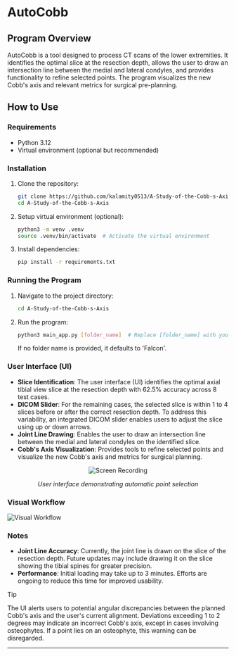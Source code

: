 # AutoCobb

## Program Overview

AutoCobb is a tool designed to process CT scans of the lower extremities. It identifies the optimal slice at the resection depth, allows the user to draw an intersection line between the medial and lateral condyles, and provides functionality to refine selected points. The program visualizes the new Cobb's axis and relevant metrics for surgical pre-planning.

## How to Use

### Requirements

- Python 3.12
- Virtual environment (optional but recommended)

### Installation

1. Clone the repository:

    ```bash
    git clone https://github.com/kalamity0513/A-Study-of-the-Cobb-s-Axis.git
    cd A-Study-of-the-Cobb-s-Axis
    ```

2. Setup virtual environment (optional):

    ```bash
    python3 -m venv .venv
    source .venv/bin/activate  # Activate the virtual environment
    ```

3. Install dependencies:

    ```bash
    pip install -r requirements.txt
    ```

### Running the Program

1. Navigate to the project directory:

    ```bash
    cd A-Study-of-the-Cobb-s-Axis
    ```

2. Run the program:

    ```bash
    python3 main_app.py [folder_name]  # Replace [folder_name] with your folder containing .dcm files
    ```

    If no folder name is provided, it defaults to 'Falcon'.

### User Interface (UI)

- **Slice Identification**: The user interface (UI) identifies the optimal axial tibial view slice at the resection depth with 62.5% accuracy across 8 test cases. 
- **DICOM Slider**: For the remaining cases, the selected slice is within 1 to 4 slices before or after the correct resection depth. To address this variability, an integrated DICOM slider enables users to adjust the slice using up or down arrows. 
- **Joint Line Drawing**: Enables the user to draw an intersection line between the medial and lateral condyles on the identified slice.
- **Cobb's Axis Visualization**: Provides tools to refine selected points and visualize the new Cobb's axis and metrics for surgical planning.

<p align="center">
  <img src="https://github.com/kalamity0513/A-Study-of-the-Cobb-s-Axis/assets/115133535/b8133f47-fea4-4a77-ac7b-2326ecc623b9" alt="Screen Recording">
</p>
<p align="center"><em> User interface demonstrating automatic point selection</em></p>


### Visual Workflow

![Visual Workflow](https://github.com/kalamity0513/A-Study-of-the-Cobb-s-Axis/assets/115133535/dc94fa76-51d9-4201-8468-d3871a0bbccf)

### Notes

- **Joint Line Accuracy**: Currently, the joint line is drawn on the slice of the resection depth. Future updates may include drawing it on the slice showing the tibial spines for greater precision.
- **Performance**: Initial loading may take up to 3 minutes. Efforts are ongoing to reduce this time for improved usability.

> [!TIP]
> The UI alerts users to potential angular discrepancies between the planned Cobb's axis and the user's current alignment. Deviations exceeding 1 to 2 degrees may indicate an incorrect Cobb's axis, except in cases involving osteophytes. If a point lies on an osteophyte, this warning can be disregarded.
---



